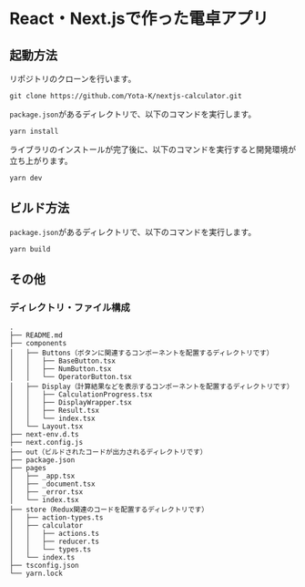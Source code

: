 # React・Next.jsで作った電卓アプリ

## 起動方法
リポジトリのクローンを行います。

```
git clone https://github.com/Yota-K/nextjs-calculator.git
```

`package.json`があるディレクトリで、以下のコマンドを実行します。

```
yarn install
```

ライブラリのインストールが完了後に、以下のコマンドを実行すると開発環境が立ち上がります。

```
yarn dev
```

## ビルド方法
`package.json`があるディレクトリで、以下のコマンドを実行します。

```
yarn build
```

## その他

### ディレクトリ・ファイル構成

```
.
├── README.md
├── components
│   ├── Buttons（ボタンに関連するコンポーネントを配置するディレクトリです）
│   │   ├── BaseButton.tsx
│   │   ├── NumButton.tsx
│   │   └── OperatorButton.tsx
│   ├── Display（計算結果などを表示するコンポーネントを配置するディレクトリです）
│   │   ├── CalculationProgress.tsx
│   │   ├── DisplayWrapper.tsx
│   │   ├── Result.tsx
│   │   └── index.tsx
│   └── Layout.tsx
├── next-env.d.ts
├── next.config.js
├── out（ビルドされたコードが出力されるディレクトリです）
├── package.json
├── pages
│   ├── _app.tsx
│   ├── _document.tsx
│   ├── _error.tsx
│   └── index.tsx
├── store（Redux関連のコードを配置するディレクトリです）
│   ├── action-types.ts
│   ├── calculator
│   │   ├── actions.ts
│   │   ├── reducer.ts
│   │   └── types.ts
│   └── index.ts
├── tsconfig.json
└── yarn.lock
```
